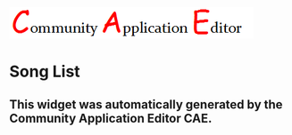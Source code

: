 ![CAE](https://github.com/GHProjectsTest/CAE-Deployment-Temp/blob/gh-pages/frontendComponent-64/img/logo.png)  

Song List
===================


This widget was automatically generated by the Community Application Editor CAE.  
---------------
